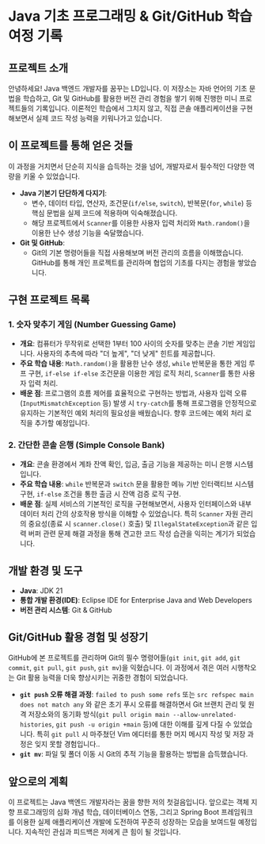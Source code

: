 # Java 기초 프로그래밍 & Git/GitHub 학습 여정 기록

## 프로젝트 소개
안녕하세요! Java 백엔드 개발자를 꿈꾸는 LD입니다.
이 저장소는 자바 언어의 기초 문법을 학습하고, Git 및 GitHub를 활용한 버전 관리 경험을 쌓기 위해 진행한 미니 프로젝트들의 기록입니다.
이론적인 학습에서 그치지 않고, 직접 콘솔 애플리케이션을 구현해보면서 실제 코드 작성 능력을 키워나가고 있습니다.

## 이 프로젝트를 통해 얻은 것들
이 과정을 거치면서 단순히 지식을 습득하는 것을 넘어, 개발자로서 필수적인 다양한 역량을 키울 수 있었습니다.

*   **Java 기본기 단단하게 다지기**:
    *   변수, 데이터 타입, 연산자, 조건문(`if/else`, `switch`), 반복문(`for`, `while`) 등 핵심 문법을 실제 코드에 적용하며 익숙해졌습니다.
    *   해당 프로젝트에서 `Scanner`를 이용한 사용자 입력 처리와 `Math.random()`을 이용한 난수 생성 기능을 숙달했습니다.
*   **Git 및 GitHub**:
    *   Git의 기본 명령어들을 직접 사용해보며 버전 관리의 흐름을 이해했습니다. GitHub를 통해 개인 프로젝트를 관리하며 협업의 기초를 다지는 경험을 쌓았습니다.

## 구현 프로젝트 목록

### 1. 숫자 맞추기 게임 (Number Guessing Game)
*   **개요**: 컴퓨터가 무작위로 선택한 1부터 100 사이의 숫자를 맞추는 콘솔 기반 게임입니다. 사용자의 추측에 따라 "더 높게", "더 낮게" 힌트를 제공합니다.
*   **주요 학습 내용**: `Math.random()`을 활용한 난수 생성, `while` 반복문을 통한 게임 루프 구현, `if-else if-else` 조건문을 이용한 게임 로직 처리, `Scanner`를 통한 사용자 입력 처리.
*   **배운 점**: 프로그램의 흐름 제어를 효율적으로 구현하는 방법과, 사용자 입력 오류(`InputMismatchException` 등) 발생 시 `try-catch`를 통해 프로그램을 안정적으로 유지하는 기본적인 예외 처리의 필요성을 배웠습니다. 향후 코드에는 예외 처리 로직을 추가할 예정입니다.

### 2. 간단한 콘솔 은행 (Simple Console Bank)
*   **개요**: 콘솔 환경에서 계좌 잔액 확인, 입금, 출금 기능을 제공하는 미니 은행 시스템입니다.
*   **주요 학습 내용**: `while` 반복문과 `switch` 문을 활용한 메뉴 기반 인터랙티브 시스템 구현, `if-else` 조건을 통한 출금 시 잔액 검증 로직 구현.
*   **배운 점**: 실제 서비스의 기본적인 로직을 구현해보면서, 사용자 인터페이스와 내부 데이터 처리 간의 상호작용 방식을 이해할 수 있었습니다. 특히 `Scanner` 자원 관리의 중요성(종료 시 `scanner.close()` 호출) 및 `IllegalStateException`과 같은 입력 버퍼 관련 문제 해결 과정을 통해 견고한 코드 작성 습관을 익히는 계기가 되었습니다.

##  개발 환경 및 도구
*   **Java**: JDK 21
*   **통합 개발 환경(IDE)**: Eclipse IDE for Enterprise Java and Web Developers
*   **버전 관리 시스템**: Git & GitHub

## Git/GitHub 활용 경험 및 성장기
GitHub에 본 프로젝트를 관리하며 Git의 필수 명령어들(`git init`, `git add`, `git commit`, `git pull`, `git push`, `git mv`)을 익혔습니다. 이 과정에서 겪은 여러 시행착오는 Git 활용 능력을 더욱 향상시키는 귀중한 경험이 되었습니다.

*   **`git push` 오류 해결 과정**: `failed to push some refs` 또는 `src refspec main does not match any` 와 같은 초기 푸시 오류를 해결하면서 Git 브랜치 관리 및 원격 저장소와의 동기화 방식(`git pull origin main --allow-unrelated-histories`, `git push -u origin +main` 등)에 대한 이해를 깊게 다질 수 있었습니다. 특히 `git pull` 시 마주쳤던 Vim 에디터를 통한 머지 메시지 작성 및 저장 과정은 잊지 못할 경험입니다..
*   **`git mv`**: 파일 및 폴더 이동 시 Git의 추적 기능을 활용하는 방법을 습득했습니다.

## 앞으로의 계획
이 프로젝트는 Java 백엔드 개발자라는 꿈을 향한 저의 첫걸음입니다. 앞으로는 객체 지향 프로그래밍의 심화 개념 학습, 데이터베이스 연동, 그리고 Spring Boot 프레임워크를 이용한 실제 애플리케이션 개발에 도전하여 꾸준히 성장하는 모습을 보여드릴 예정입니다. 지속적인 관심과 피드백은 저에게 큰 힘이 될 것입니다.
